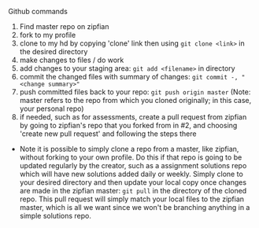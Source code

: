 Github commands
1. Find master repo on zipfian
2. fork to my profile
3. clone to my hd by copying 'clone' link then using `git clone <link>` in the desired directory
4. make changes to files / do work
5. add changes to your staging area: `git add <filename>` in <filename> directory
6. commit the changed files with summary of changes: `git commit -, "<change summary>"`
7. push committed files back to your repo: `git push origin master` (Note: master refers to the repo from which you cloned originally; in this case, your personal repo)
8. if needed, such as for assessments, create a pull request from zipfian by going to zipfian's repo that you forked from in \#2, and choosing 'create new pull request' and following the steps there

* Note it is possible to simply clone a repo from a master, like zipfian, without forking to your own profile.  Do this if that repo is going to be updated regularly by the creator, such as a assignment solutions repo which will have new solutions added daily or weekly.  Simply clone to your desired directory and then update your local copy once changes are made in the zipfian master: `git pull` in the directory of the cloned repo.  This pull request will simply match your local files to the zipfian master, which is all we want since we won't be branching anything in a simple solutions repo.
